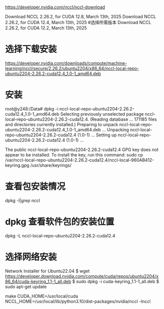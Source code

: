 
https://developer.nvidia.com/nccl/nccl-download

Download NCCL 2.26.2, for CUDA 12.8, March 13th, 2025
Download NCCL 2.26.2, for CUDA 12.4, March 13th, 2025   #选择所需版本
Download NCCL 2.26.2, for CUDA 12.2, March 13th, 2025

# 选择下载安装
https://developer.nvidia.com/downloads/compute/machine-learning/nccl/secure/2.26.2/ubuntu2204/x86_64/nccl-local-repo-ubuntu2204-2.26.2-cuda12.4_1.0-1_amd64.deb

# 安装
root@y248:/Data# dpkg -i nccl-local-repo-ubuntu2204-2.26.2-cuda12.4_1.0-1_amd64.deb 
Selecting previously unselected package nccl-local-repo-ubuntu2204-2.26.2-cuda12.4.
(Reading database ... 171185 files and directories currently installed.)
Preparing to unpack nccl-local-repo-ubuntu2204-2.26.2-cuda12.4_1.0-1_amd64.deb ...
Unpacking nccl-local-repo-ubuntu2204-2.26.2-cuda12.4 (1.0-1) ...
Setting up nccl-local-repo-ubuntu2204-2.26.2-cuda12.4 (1.0-1) ...

The public nccl-local-repo-ubuntu2204-2.26.2-cuda12.4 GPG key does not appear to be installed.
To install the key, run this command:
sudo cp /var/nccl-local-repo-ubuntu2204-2.26.2-cuda12.4/nccl-local-960AB412-keyring.gpg /usr/share/keyrings/

# 查看包安装情况
dpkg -l|grep nccl

# dpkg 查看软件包的安装位置
dpkg -L nccl-local-repo-ubuntu2204-2.26.2-cuda12.4



# 选择网络安装
Network Installer for Ubuntu22.04
$ wget https://developer.download.nvidia.com/compute/cuda/repos/ubuntu2204/x86_64/cuda-keyring_1.1-1_all.deb
$ sudo dpkg -i cuda-keyring_1.1-1_all.deb
$ sudo apt-get update





make CUDA_HOME=/usr/local/cuda NCCL_HOME=/usr/local/lib/python3.10/dist-packages/nvidia/nccl -lnccl
